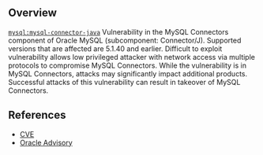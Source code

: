 ## Overview
[`mysql:mysql-connector-java`](http://search.maven.org/#search%7Cga%7C1%7Ca%3A%22mysql-connector-java%22)
Vulnerability in the MySQL Connectors component of Oracle MySQL (subcomponent: Connector/J). Supported versions that are affected are 5.1.40 and earlier. Difficult to exploit vulnerability allows low privileged attacker with network access via multiple protocols to compromise MySQL Connectors. While the vulnerability is in MySQL Connectors, attacks may significantly impact additional products. Successful attacks of this vulnerability can result in takeover of MySQL Connectors. 

## References
- [CVE](https://web.nvd.nist.gov/view/vuln/detail?vulnId=CVE-2017-3523)
- [Oracle Advisory](http://www.oracle.com/technetwork/security-advisory/cpuapr2017-3236618.html)
